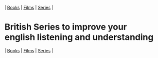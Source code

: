 | [Books](books.md) | [Films](films.md) | [Series](series.md) |

# British Series to improve your english listening and understanding

| [Books](books.md) | [Films](films.md) | [Series](series.md) |